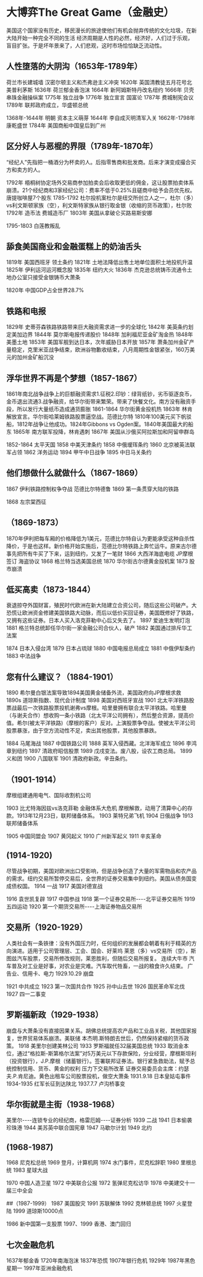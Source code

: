 # 大博弈The Great Game（金融史）
美国这个国家没有历史，移民漫长的旅途使他们有机会抛弃传统的文化垃圾，在新大陆开始一种完全不同的生活
经济周期是人性的必然，经济好，人们过于乐观，盲目扩张。于是坏年景来了，人们悲观，这时市场恰恰缺乏流动性。
## 人性堕落的大阴沟（1653年-1789年）
荷兰市长建城墙
汉密尔顿主义和杰弗逊主义冲突
1620年    英国清教徒五月花号北美普利茅斯
1636年    荷兰郁金香泡沫
1664年    新阿姆斯特丹改名纽约
1666年    贝壳串珠金融操纵案
1775年    独立战争
1776年    独立宣言    国富论
1787年    费城制宪会议
1789年    联邦政府成立，华盛顿总统

1368年-1644年 明朝 资本主义萌芽
1644年    李自成灭明清军入关
1662年-1798年    康乾盛世
1784年    美国商船中国皇后到广州

## 区分好人与恶棍的界限（1789年-1870年）
“经纪人”先指把一桶酒分为杯卖的人。后指零售商和批发商。后来才演变成撮合买方和卖方的人。

1792年    梧桐树协定场外交易商参加拍卖会后收取更低的佣金，这让股票拍卖体系崩溃。21个经纪商和3家经纪公司：费率不低于0.25%且磋商中给予会员优先权。唐提咖啡屋7个股东
1785-1792 杜尔投机案杜尔是纽交所创立人之一，杜尔（多）vs利文斯顿家族（空），利文斯特家族从银行取金银（收缩的货币政策），杜尔败
1792年    造币法    费城造币厂
1803年    美国从拿破仑买路易斯安娜

1795-1803    白莲教叛乱

## 舔食美国商业和金融蛋糕上的奶油舌头
1819年    美国西班牙    领土条约
1821年    土地法降低出售土地单位面积土地投机升温
1825年    伊利运河运河概念股
1835年    纽约大火
1836年    杰克逊总统铸币流通令土地办公室只接受金银铸币大萧条

1820年    中国GDP占全世界28.7%

## 铁路和电报
1829年    史蒂芬森铁路铁路带来巨大融资需求进一步的全球化
1842年    美英条约划定美加边界
1844年    莫尔斯电报传递股价
1848年    加利福尼亚金矿淘金热
1848年    美墨土地
1853年    美国军舰到达日本，次年威胁日本开放
1857年    萧条加州金矿产量稳定，克里米亚战争结束，欧洲谷物歉收结束，八月周期性金银紧张，160万美元的加州金矿船沉没

## 浮华世界不再是个梦想（1857-1867）
1861年南北战争战争上的巨额融资需求1.征税2.印钞：绿背纸钞，劣币驱逐良币，金币退出流通3.战争融资，给华尔街带来繁荣。带来了快餐文化。南方没有融资手段，所以发行大量纸币造成通货膨胀
1861-1864 华尔街黄金投机热
1863年    林肯解放宣言。华尔街哈莱姆铁路股票逼空战。范德比尔特 1810年100美元买下帆驳船，1812年战争让他成功。1824年Gibbons vs Ogden案。1840年美国最大的船东
1865年    南方联军投降，林肯遇刺
1867年    美国从沙俄买阿拉斯加和阿留申群岛

1852-1864    太平天国
1858    中美天津条约
1858    中俄瑷珲条约
1860    北京被英法联军占领
1862    洋务运动
1894    甲午中日战争
1895    中日马关条约

## 他们想做什么就做什么（1867-1869）
1867    伊利铁路控制权争夺战  范德比尔特德鲁
1869    第一条贯穿大陆的铁路

1868    左宗棠西征

## （1869-1873）
1870年伊利把每车厢的价格降低为1美元，范德比尔特自认为更能承受这种自杀性降价，于是也这样。新价格开始实施后，范德比尔特铁路上奔忙运牛。原来古尔德事先把所有牛买了下来，运到纽约，又发了一笔财
1866    大西洋海底电缆    JP摩根签订 海盗协议
1868    格兰特当选美国总统
1870    华尔街古尔德黄金投机案
1873    股市崩溃

## 低买高卖（1873-1844）
衰退掠夺外国财富，殖民时代欧洲在新大陆建立合资公司，随后这些公司破产。大恐慌让欧洲资金修建美国铁路大动脉，而后以低价买回证券，美国既修好了铁路，又拥有这些证券。日本人买入洛克菲勒中心后又失去了。
1897    爱迪生发明灯泡
1881    格兰特总统卸任华尔街一家金融公司合伙人，破产
1882    美国通过排斥华工法案

1874    日本入侵台湾
1879    日本占琉球
1880    中国电报总局成立
1881    中俄伊犁条约
1883    中法战争

## 您有什么建议？（1884-1901）
1890    希尔曼白银法案导致1894美国黄金储备外流，美国政府向JP摩根求救
1890s    道琼斯指数、现代会计制度
1898    美国对西班牙宣战
1901    北太平洋铁路股票战最后一次铁路股票投机谢弗vs摩根。哈里曼拥有联合太平洋铁路。哈里曼（与谢夫合作）想收购一条小铁路（北太平洋公司拥有），然后整合资源，提高价值。希尔(被太平洋铁路)（摩根的客户）反对。上演股票争夺战。使被太平洋公司股票暴涨，由于空方流动性不足，卖出其他股票，其他股票暴跌。

1884    马尾海战
1887    中国铁路公司
1888    英军入侵西藏。北洋海军成立
1896    李鸿章到纽约
1897    清政府昭信股票
1989    戊戌变法。废八股，设农工商总局。
1899    义和团
1900    八国联军
1901    清政府新政。辛丑条约。

## （1901-1914）
摩根组建通用电气、国际收割机公司

1903 比尤特海因兹vs洛克菲勒 金融体系大危机  摩根解救，动用了清算中心的存款。1913年12月23日，联邦储备体系。
1903    莱特兄弟飞机
1904    日俄战争
1913    联邦储备体系

1905    中国同盟会
1907    黄冈起义
1910    广州新军起义
1911    辛亥革命

## (1914-1920)
尽管战争初期，美国对欧洲出口受影响，但是战争创造了大量的军需物品和农产品的需求。纽约交易所暂停交易后，全世界的证券交易集中到纽约。美国从债务国变成债权国。
1914    一战
1917    美国对德宣战

1916    袁世凯复辟
1917    中国参战
1918    第一个证券交易所----北平证券交易所
1919    五四运动
1920    第一个期货交易所----上海证券物品交易所

## 交易所（1920-1929）
人类社会有一条铁律：没有外国压力时，任何组织的发展都会朝着有利于精英的方向演进。适用于公司管理层、工会、国会、好莱坞
莱恩（多）vs交易所（空），斯图兹汽车股票，交易所修改规则，莱恩胜利，但随后交易所报复。
连续大牛市
汽车普及对工业是好事，对农业是灾难。汽车取代牲畜，一战的粮食许久结束。
广告业、信用卡、电力
1929.10.29    崩盘

1921    中共成立
1923    第一次国共合作
1925    孙中山去世
1926    国民革命军北伐
1927    四一二事变

## 罗斯福新政（1929-1938）
崩盘与大萧条没有直接因果关系。胡佛总统提高农产品和工业品关税，其他国家报复，世界贸易体系崩溃。美联储 本杰明.斯特朗去世后，仍然保持紧缩的货币政策。
1918    美里尔创建美林公司
1933    罗斯福就任32届美国总统
1933    取消金本位，通过“格拉斯-斯第格尔法案”对5万美元以下存款保险，分业经营，摩根斯坦利（投资银行），J.P.摩根（储蓄银行）。签署联邦证券法。银行紧急救助法，赋予总统控制信用、货币、黄金的权利
压力下交易所改革
证券交易委员会主席：约瑟夫.P.肯尼迪。黄色出租车公司股票投机，做空大萧条
1931.9.18    日本皇姑屯事件
1934-1935    红军长征到达陕北
1937.7.7    卢沟桥事变

## 华尔街就是主街（1938-1968）
美里尔----连锁专业的经纪商，格雷厄姆----证券分析
1939    二战
1941    日本偷袭珍珠港
1944    美苏英中联合国宪章
1947    马歇尔计划
1949    北约

## (1968-1987)
1968    尼克松总统
1969    登月，计算机网
1974    水门事件，尼克松辞职
1980    里根总统
1983    星球大战

1970    中国人造卫星
1972    中美联合公报
1972    氢弹尼克松访华
1978    中美建交十一届三中全会

##（1987-1999）
1987    美国股灾
1991    苏联解体
1992    克林顿总统
1997    火星登陆
1999    道琼斯10000点

1986    新中国第一支股票
1997、1999    香港、澳门回归

## 七次金融危机
1637年郁金香
1720年南海泡沫
1837年恐慌
1907年银行危机
1929年
1987年黑色星期一
1997年亚洲金融危机

